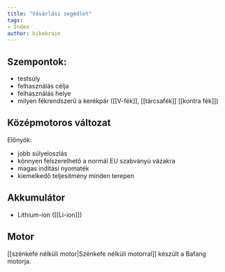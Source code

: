 ```yaml
---
title: "Vásárlási segédlet"
tags:
- Index
author: bikebrain
---
```

## Szempontok:
- testsúly
- felhasználás célja
- felhasználás helye
- milyen fékrendszerű a kerékpár ([[V-fék]], [[tárcsafék]] [[kontra fék]])

## Középmotoros változat
Előnyök:
- jobb súlyeloszlás
- könnyen felszerelhető a normál EU szabványú vázakra
- magas indítási nyomaték
- kiemelkedő teljesítmény minden terepen

## Akkumulátor
- Lithium-ion ([[Li-ion]])

## Motor
[[szénkefe nélküli motor|Szénkefe nélküli motorral]] készült a Bafang motorja.